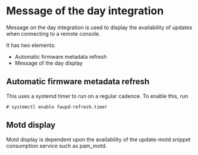 # Message of the day integration

Message on the day integration is used to display the availability of updates when connecting to a remote console.

It has two elements:

* Automatic firmware metadata refresh
* Message of the day display

## Automatic firmware metadata refresh

This uses a systemd timer to run on a regular cadence.
To enable this, run

```shell
# systemctl enable fwupd-refresh.timer
```

## Motd display

Motd display is dependent upon the availability of the update-motd snippet consumption service such as pam_motd.
